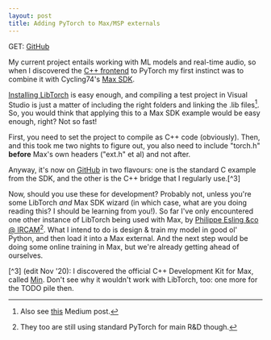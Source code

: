 ```yaml
---
layout: post
title: Adding PyTorch to Max/MSP externals
---
```


GET: [GitHub](https://github.com/RVirmoors/simplemsptorch-)

My current project entails working with ML models and real-time audio,
so when I discovered the [C++ frontend](https://pytorch.org/tutorials/advanced/cpp_frontend.html)
to PyTorch my first instinct was to combine it with Cycling74's [Max SDK](https://cycling74.com/downloads/sdk/).

[Installing LibTorch](https://pytorch.org/cppdocs/installing.html) is easy enough,
and compiling a test project in Visual Studio is just a matter of including the right folders
and linking the .lib files[^1]. So, you would think that applying this to a Max SDK example would be
easy enough, right? Not so fast!

First, you need to set the project to compile as C++ code (obviously). Then, and this took me
two nights to figure out, you also need to include "torch.h" **before** Max's own headers ("ext.h" et al)
and not after.

Anyway, it's now on [GitHub](https://github.com/RVirmoors/simplemsptorch-) in two flavours: one is
the standard C example from the SDK, and the other is the C++ bridge that I regularly use.[^3]

Now, should you use these for development? Probably not, unless you're some LibTorch *and* Max SDK wizard
(in which case, what are you doing reading this? I should be learning from you!). So far I've only
encountered one other instance of LibTorch being used with Max, by
[Philippe Esling &co @ IRCAM](https://github.com/acids-ircam/flow_synthesizer/)[^2]. What I intend to do
is design & train my model in good ol' Python, and then load it into a Max external. And the next step
would be doing some online training in Max, but we're already getting ahead of ourselves.

[^1]: Also see [this](https://medium.com/@boonboontongbuasirilai/building-pytorch-c-integration-libtorch-with-ms-visual-studio-2017-44281f9921ea) Medium post.

[^2]: They too are still using standard PyTorch for main R&D though.

[^3] (edit Nov '20): I discovered the official C++ Development Kit for Max, called [Min](https://cycling74.github.io/min-devkit/). Don't see why it wouldn't work
with LibTorch, too: one more for the TODO pile then.
